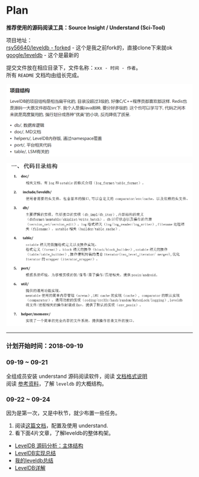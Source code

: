 # Plan

**推荐使用的源码阅读工具：Source Insight / Understand (Sci-Tool)**  

项目地址：   
[rsy56640/leveldb - forked](https://github.com/rsy56640/leveldb) - 这个是我之前fork的，直接clone下来就ok    
[google/leveldb](https://github.com/google/leveldb) - 这个是最新的

提交文件放在相应目录下，文件名称：`xxx - 时间 - 作者`。    
所有 `README` 文档均由组长完成。   

![](assets/JIM项目结构.png)

![](assets/taobao1.png)


-----

### 计划开始时间：2018-09-19   


### 09-19 ~ 09-21

全组成员安装 understand 源码阅读软件，阅读 [文档格式说明](https://github.com/rsy56640/read_and_analyse_levelDB/blob/master/doc/%E6%96%87%E6%A1%A3%E6%A0%BC%E5%BC%8F%E8%AF%B4%E6%98%8E.md)    
阅读 [参考资料](https://github.com/rsy56640/read_and_analyse_levelDB/blob/master/reference/README.md)，了解 `leveldb` 的大概结构。   

### 09-22 ~ 09-24

因为是第一次，又是中秋节，就少布置一些任务。   

1. 阅读[这篇文档](https://github.com/rsy56640/read_and_analyse_levelDB/blob/master/doc/Understand%E9%85%8D%E7%BD%AE%E5%8F%8A%E4%BD%BF%E7%94%A8/README.md)，配置及使用 understand.
2. 看下面4片文章，了解leveldb的整体构架。

- [LevelDB 源码分析：主体结构](http://cighao.com/2016/08/14/leveldb-source-analysis-02-structure/)
- [LevelDB实现总结](http://morefreeze.github.io/2016/05/LevelDB-Summarize.html)
- [我的leveldb总结](https://blog.csdn.net/poi7777/article/details/49124491)
- [LevelDB详解](https://blog.csdn.net/linuxheik/article/details/52768223)



